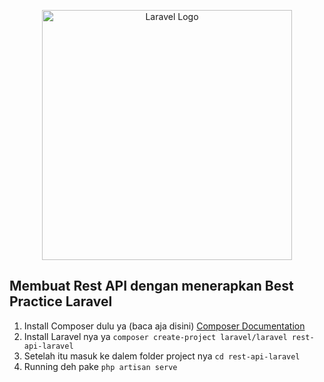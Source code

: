 <p align="center"><a href="https://laravel.com" target="_blank"><img src="https://raw.githubusercontent.com/laravel/art/master/logo-lockup/5%20SVG/2%20CMYK/1%20Full%20Color/laravel-logolockup-cmyk-red.svg" width="400" alt="Laravel Logo"></a></p>
</p>

## Membuat Rest API dengan menerapkan Best Practice Laravel

1. Install Composer dulu ya (baca aja disini)
    [Composer Documentation](https://getcomposer.org/doc/)
2. Install Laravel nya ya
`composer create-project laravel/laravel rest-api-laravel`
3. Setelah itu masuk ke dalem folder project nya
`cd rest-api-laravel`
4. Running deh pake
`php artisan serve`
